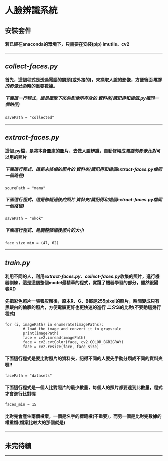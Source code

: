 # 人臉辨識系統
## 安裝套件
#### 若已經在anaconda的環境下，只需要在安裝(pip) imutils、cv2
---
## *collect-faces.py*
#### 首先，這個程式是透過電腦的鏡頭(或外接的)，來擷取人臉的影像，方便後面*電腦的影像比對*時的重要數據。
##### 下面這一行程式，這是擷取下來的影像所存放的 *資料夾*(請記得和這個.py檔同一個*路徑*)
```
savePath = "collected"
```
---
## *extract-faces.py*
#### 這個.py檔，是將本身圖庫的圖片，去做人臉辨識，自動修幅成*電腦的影像比對*可以用的照片
##### 下面這行程式，這是未修幅的照片的 *資料夾*(請記得和這個extract-faces.py檔同一個*路徑*)
```
sourePath = "mama"
```
##### 下面這行程式，這是修幅過後的照片 *資料夾*(請記得和這個extract-faces.py檔同一個*路徑*)
```
savePath = "okok"
```
##### 下面這行程式，是調整修幅後照片的大小
```
face_size_min = (47, 62)
```
---
## *train.py*
#### 利用不同的人，利用*extract-faces.py*、*collect-faces.py*收集的照片，進行機器訓練，這是這個整個model最精華的程式，實踐了機器學習的部分，雖然很陽春XD
#### 先把彩色照片一張張灰階後，原本R、G、B都是255pixel的照片，瞬間變成只有黑跟白的輪廓的照片，方便電腦更好也更快速的進行 *二分法*的比對(不要動這幾行程式)
```
for (i, imagePath) in enumerate(imagePaths):
		# load the image and convert it to grayscale
		print(imagePath)
		face = cv2.imread(imagePath)
		face = cv2.cvtColor(face, cv2.COLOR_BGR2GRAY)
		face = cv2.resize(face, face_size)
```
#### 下面這行程式是要比對照片的資料夾，記得不同的人要先手動分類成不同的資料夾喔!!
```
facePath = "datasets"
```
#### 下面這行程式是一個人比對照片的最少數量，每個人的照片都要達到此數量，程式才會進行比對喔
```
faces_min = 15
```
#### 比對完會產生兩個檔案，一個是名字的標籤檔(不重要)，而另一個是比對完數據的權重檔(檔案比較大的那個就是)
---
## 未完待續
---
